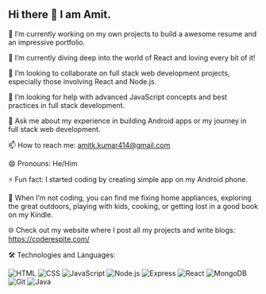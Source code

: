 ## Hi there 👋 I am Amit.

🔭 I’m currently working on my own projects to build a awesome resume and an impressive portfolio.

🌱 I’m currently diving deep into the world of React and loving every bit of it!

👯 I’m looking to collaborate on full stack web development projects, especially those involving React and Node.js.

🤔 I’m looking for help with advanced JavaScript concepts and best practices in full stack development.

💬 Ask me about my experience in building Android apps or my journey in full stack web development.

📫 How to reach me: amitk.kumar414@gmail.com

😄 Pronouns: He/Him

⚡ Fun fact: I started coding by creating simple app on my Android phone.

🎉 When I’m not coding, you can find me fixing home appliances, exploring the great outdoors, playing with kids, cooking, or getting lost in a good book on my Kindle.

🌐 Check out my website where I post all my projects and write blogs: https://coderespite.com/

🛠️ Technologies and Languages:

  ![HTML](https://img.shields.io/badge/-HTML5-E34F26?style=flat-square&logo=html5&logoColor=white)
  ![CSS](https://img.shields.io/badge/-CSS3-1572B6?style=flat-square&logo=css3&logoColor=white)
  ![JavaScript](https://img.shields.io/badge/-JavaScript-F7DF1E?style=flat-square&logo=javascript&logoColor=black)
  ![Node.js](https://img.shields.io/badge/-Node.js-339933?style=flat-square&logo=node.js&logoColor=white)
  ![Express](https://img.shields.io/badge/-Express-000000?style=flat-square&logo=express&logoColor=white)
  ![React](https://img.shields.io/badge/-React-61DAFB?style=flat-square&logo=react&logoColor=black)
  ![MongoDB](https://img.shields.io/badge/-MongoDB-47A248?style=flat-square&logo=mongodb&logoColor=white)
  ![Git](https://img.shields.io/badge/-Git-F05032?style=flat-square&logo=git&logoColor=white)
  ![Java](https://img.shields.io/badge/-Java-007396?style=flat-square&logo=java&logoColor=white) 


<!--
**amit265/amit265** is a ✨ _special_ ✨ repository because its `README.md` (this file) appears on your GitHub profile.

Here are some ideas to get you started:

🔭 I’m currently working on my own projects to build a better resume.
🌱 I’m currently learning React.
👯 I’m looking to collaborate on full stack web development projects, especially those involving React and Node.js.
🤔 I’m looking for help with advanced JavaScript concepts and best practices in full stack development.
💬 Ask me about my experience in building Android apps or my journey in full stack web development.
📫 How to reach me: amitk.kumar414@gmail.com
😄 Pronouns: He/Him
⚡ Fun fact: I started coding by creating simple app on my Android phone.
-->

